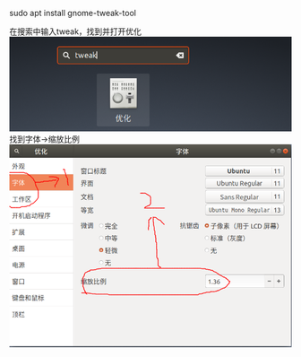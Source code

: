 sudo apt install gnome-tweak-tool

在搜索中输入tweak，找到并打开优化  
![image](./0.png)  
找到字体->缩放比例  
![image](./1.png)
